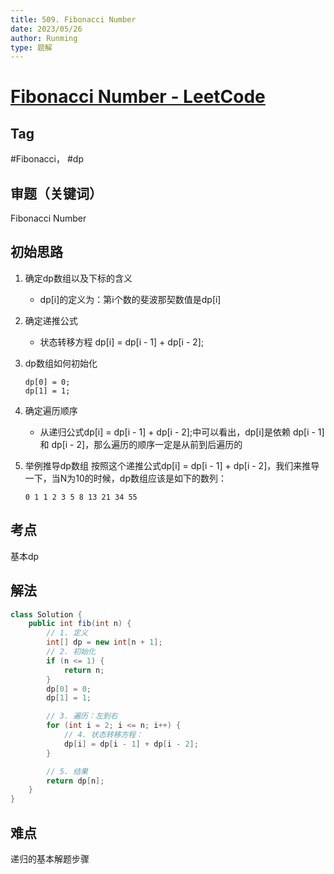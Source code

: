 ```yaml
---
title: 509. Fibonacci Number
date: 2023/05/26
author: Runming
type: 题解
---
```


# [Fibonacci Number - LeetCode](https://leetcode.com/problems/fibonacci-number/description/)
## Tag
#Fibonacci， #dp


## 审题（关键词） 
Fibonacci Number


## 初始思路  
1. 确定dp数组以及下标的含义
   - dp[i]的定义为：第i个数的斐波那契数值是dp[i]

2. 确定递推公式
   - 状态转移方程 dp[i] = dp[i - 1] + dp[i - 2];

3. dp数组如何初始化
    ```
    dp[0] = 0;
    dp[1] = 1;
    ```
4. 确定遍历顺序
    - 从递归公式dp[i] = dp[i - 1] + dp[i - 2];中可以看出，dp[i]是依赖 dp[i - 1] 和 dp[i - 2]，那么遍历的顺序一定是从前到后遍历的

5. 举例推导dp数组
    按照这个递推公式dp[i] = dp[i - 1] + dp[i - 2]，我们来推导一下，当N为10的时候，dp数组应该是如下的数列：
    ```
    0 1 1 2 3 5 8 13 21 34 55
    ```


## 考点  
基本dp


## 解法  
```java
class Solution {
    public int fib(int n) {
        // 1. 定义
        int[] dp = new int[n + 1];
        // 2. 初始化
        if (n <= 1) {
            return n;
        }
        dp[0] = 0;
        dp[1] = 1;

        // 3. 遍历：左到右
        for (int i = 2; i <= n; i++) {
            // 4. 状态转移方程：
            dp[i] = dp[i - 1] + dp[i - 2];
        }

        // 5. 结果
        return dp[n];
    }
}
```

## 难点
递归的基本解题步骤